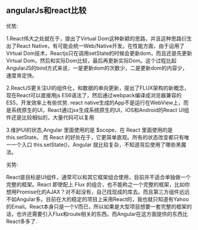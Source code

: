 ## angularJs和react比较

优势:

1.React伟大之处就在于，提出了Virtual Dom这种新颖的思路，并且这种思路衍生出了React Native，有可能会统一Web/Native开发。在性能方面，由于运用了Virtual Dom技术，Reactjs只在调用setState的时候会更新dom，而且还是先更新Virtual Dom，然后和实际Dom比较，最后再更新实际Dom。这个过程比起AngularJS的bind方式来说，一是更新dom的次数少，二是更新dom的内容少，速度肯定快。

2.ReactJS更关注UI的组件化，和数据的单向更新，提出了FLUX架构的新概念，现在React可以直接用js ES6语法了，然后通过webpack编译成浏览器兼容的ES5，开发效率上有些优势. 
react native生成的App不是运行在WebView上，而是系统原生的UI，React通过jsx生成系统原生的UI，iOS和Android的React UI组件还是比较相似的，大量代码可以复用

3.维护UI的状态,Angular 里面使用的是 $scope，在 React 里面使用的是 this.setState。 而 React 的好处在于，它更简单直观。所有的状态改变都只有唯一一个入口 this.setState()，Angular 就比较复杂，不知道背后使用了哪些黑魔法。

劣势:

React是目标是UI组件，通常可以和其它框架组合使用，目前并不适合单独做一个完整的框架。React 即使配上 Flux 的组合，也不能称之一个完整的框架，比如你想用Promise化的AJAX？对不起没有，自己找现成的库去。而且第三方组件远远不如Angular多。目前在大的稳定的项目上采用React的，我也就只知道有Yahoo的Email。React本身只是一个V而已，所以如果是大型项目想要一套完整的框架的话，也许还需要引入Flux和route相关的东西。而Angular在这方面提供的东西比React多多了.